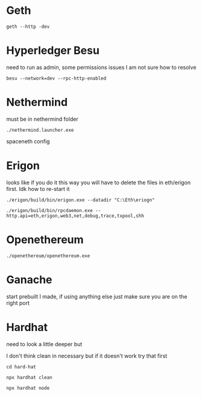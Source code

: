 # Geth
```
geth --http -dev
```
# Hyperledger Besu
need to run as admin, some permissions issues I am not sure how to resolve
```
besu --network=dev --rpc-http-enabled
```
# Nethermind 

must be in nethermind folder
```
./nethermind.launcher.exe
```
spaceneth config

# Erigon
looks like if you do it this way you will have to delete the files in eth/erigon first. Idk how to re-start it
```
./erigon/build/bin/erigon.exe --datadir "C:\Eth\eriogn"

./erigon/build/bin/rpcdaemon.exe --http.api=eth,erigon,web3,net,debug,trace,txpool,shh
```
# Openethereum
```
./openethereum/openethereum.exe
```
# Ganache

start prebuilt I made, if using anything else just make sure you are on the right port

# Hardhat

need to look a little deeper but 

I don't think clean in necessary but if it doesn't work try that first
```
cd hard-hat

npx hardhat clean

npx hardhat node
```